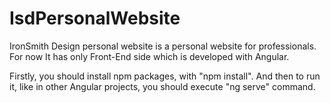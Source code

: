 # IsdPersonalWebsite

IronSmith Design personal website is a personal website for professionals. For now It has only Front-End side which is developed with Angular.

Firstly, you should install npm packages, with "npm install".
And then to run it, like in other Angular projects, you should execute "ng serve" command.